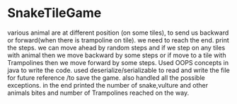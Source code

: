 # SnakeTileGame
various animal are at different position (on some tiles), to send us backward or forward(when there is trampoline on tile). 
we need to reach the end. print the steps. 
we can move ahead by random steps and if we step on any tiles with animal then we move backward by some steps or if move to a tile with Trampolines then we move forward by some steps. 
Used OOPS concepts in java to write the code. used deserialize/serializable to read and write the file for future reference /to save the game. also handled all the possible exceptions. 
in the end printed the number of snake,vulture and other animals bites and number of Trampolines reached on the way.


